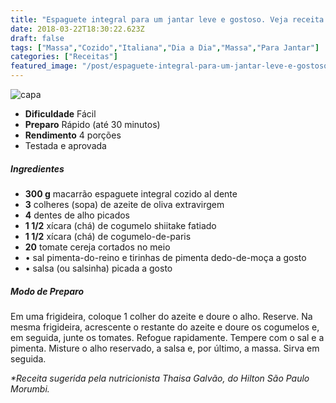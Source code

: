 ```yaml
---
title: "Espaguete integral para um jantar leve e gostoso. Veja receita!"
date: 2018-03-22T18:30:22.623Z
draft: false
tags: ["Massa","Cozido","Italiana","Dia a Dia","Massa","Para Jantar"]
categories: ["Receitas"]
featured_image: "/post/espaguete-integral-para-um-jantar-leve-e-gostoso-veja-receita.4602bf91.jpg"
---
```


![capa](/post/espaguete-integral-para-um-jantar-leve-e-gostoso-veja-receita.4602bf91.jpg)

*   **Dificuldade** Fácil
*   **Preparo** Rápido (até 30 minutos)
*   **Rendimento** 4 porções
*   Testada e aprovada
    

##### Ingredientes

*   **300 g** macarrão espaguete integral cozido al dente
*   **3** colheres (sopa) de azeite de oliva extravirgem
*   **4** dentes de alho picados
*   **1 1/2** xícara (chá) de cogumelo shiitake fatiado
*   **1 1/2** xícara (chá) de cogumelo-de-paris
*   **20** tomate cereja cortados no meio
*   • sal pimenta-do-reino e tirinhas de pimenta dedo-de-moça a gosto
*   • salsa (ou salsinha) picada a gosto

##### Modo de Preparo

Em uma frigideira, coloque 1 colher do azeite e doure o alho. Reserve. Na mesma frigideira, acrescente o restante do azeite e doure os cogumelos e, em seguida, junte os tomates. Refogue rapidamente. Tempere com o sal e a pimenta. Misture o alho reservado, a salsa e, por último, a massa. Sirva em seguida.

_*Receita sugerida pela nutricionista Thaisa Galvão, do Hilton São Paulo Morumbi._
